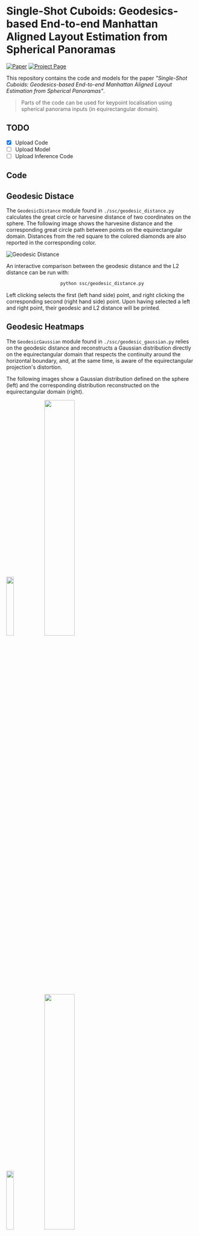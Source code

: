 # Single-Shot Cuboids: Geodesics-based End-to-end Manhattan Aligned Layout Estimation from Spherical Panoramas

[![Paper](http://img.shields.io/badge/paper-arxiv-critical.svg?style=plastic)](https://arxiv.org/pdf/)
[![Project Page](http://img.shields.io/badge/Project-Page-blueviolet.svg?style=plastic)](https://vcl3d.github.io/SingleShotCuboids/)

This repository contains the code and models for the paper _"Single-Shot Cuboids: Geodesics-based End-to-end Manhattan Aligned Layout Estimation from Spherical Panoramas"_.

> Parts of the code can be used for keypoint localisation using spherical panorama inputs (in equirectangular domain).

## TODO

* [x] Upload Code
* [ ] Upload Model
* [ ] Upload Inference Code

## Code

## Geodesic Distace
The `GeodesicDistance` module found in `./ssc/geodesic_distance.py` calculates the great circle or harvesine distance of two coordinates on the sphere. The following image shows the harvesine distance and the corresponding great circle path between points on the equirectangular domain. Distances from the red square to the colored diamonds are also reported in the corresponding color.

![Geodesic Distance](./assets/images/geodesic.png)

An interactive comparison between the geodesic distance and the L2 distance can be run with:

```bash
                    python ssc/geodesic_distance.py
```

Left clicking selects the first (left hand side) point, and right clicking the corresponding second (right hand side) point.
Upon having selected a left and right point, their geodesic and L2 distance will be printed.

## Geodesic Heatmaps
The `GeodesicGaussian` module found in `./ssc/geodesic_gaussian.py` relies on the geodesic distance and reconstructs a Gaussian distribution directly on the equirectangular domain that respects the continuity around the horizontal boundary, and, at the same time, is aware of the equirectangular projection's distortion.

The following images show a Gaussian distribution defined on the sphere (left) and the corresponding distribution reconstructed on the equirectangular domain (right).

<img width=20% src="./assets/images/0_sphere.png"><img width=40% src="./assets/images/0_equi.png">

<img width=20% src="./assets/images/1_sphere.png"><img width=40% src="./assets/images/1_equi.png">

<img width=20% src="./assets/images/2_sphere.png"><img width=40% src="./assets/images/2_equi.png">

<img width=20% src="./assets/images/3_sphere.png"><img width=40% src="./assets/images/3_equi.png">

<img width=32% src="./assets/images/4_sphere.png"><img width=64% src="./assets/images/4_equi.png">

Different (20) random centroid distributions can be visualized by runningwith:

```bash
                python ssc/geodesic_gaussian.py {std: float=9.0} {width: int=512}
```

with the (optional) std argument given in degrees (default: `9.0`), and the (optional) width argument defining the equirectangular pixels at the longitudinal angular coordinate (default: `512`).

## Quasi-Manhattan Center of Mass
The `QuasiManhattanCenterOfMass` module found in `./ssc/quasi_manhattan_center_of_mass.py` estimates the meridian-aligned top and bottom corners using either:
- the `standard` mode that calculates the default center of mass (CoM), or,
- the `periodic` mode which calculates a boundary aware spherical center of mass.

```py
                module = QuasiManhattanCenterOfMass(mode='periodic')
```

Their differences are depicted in the following figure, where the CoM of a set of _blue_ or _pink_ particles, whoses masses are denoted by their size, is estimated with both methods on an equirectangular grid.
The `standard` method (_white filled particles_) fails to properly localize the CoM as it neglects the image's continuity around the horizontal boundary.
The `periodic` method (_darker filled colored particles_) resolves this issue taking into account the continuous boundary.

![Spherical Center of Mass](./assets/images/boundary_scom2.png "Spherical Center of Mass")

The input to the module's `forward` function is:

- a `[W x H]` grid `G` with coordinates normalized to `[-1, 1]`, and,
- the predicted heatmap `H`.

```py
                       corners = scom.forward(grid, gaussian)
```

An example with randomly allocated points, their geodesic gaussian reconstruction and the corresponding localisations using a normalized grid can be seen by running:

```bash
    python ssc/quasi_manhattan_center_of_mass.py '{mode: standard|periodic}'
```

## Cuboid Fitting
The `CuboidFitting` module found in `./ssc/cuboid_fitting.py` fits a cuboid into `8` estimated corner locations as described in the paper and depicted in the following figure.

![Cuboid Fitting](./assets/images/homography.png "Cuboid Fitting")

A set of examples can be run using:

```bash
    python ssc/cuboid_fitting.py '{test: [1-7]]} {mode: floor|ceil|avg|joint}'
```

where one of `7` test cases can be selected and one of the available modes:

- `floor` for using the floor as a fixed height plane, 
- `ceil`  for using the ceiling as a fixed height plane,
- `avg` for using both and averaging their projected coordinates, and,
- `joint` for fusing the floor view projected floor and ceiling coordinates.

The original coordinates will be colored blue, while the cuboid fitted coordinates will be colored green.

Examples on the different test sets follow, with the images on the left being the predicted coordinates floor plan view, and the images on the right those after cuboid fitting:

### Sun360

<img width=40% src="./assets/images/sun360_1_pred.png"><img width=40% src="./assets/images/sun360_1_cuboid.png">

<img width=40% src="./assets/images/sun360_2_pred.png"><img width=40% src="./assets/images/sun360_2_cuboid.png">

<!--
<img width=45% src="./assets/images/sun360_3_pred.png">
<img width=45% src="./assets/images/sun360_3_cuboid.png">
-->

<img width=40% src="./assets/images/sun360_4_pred.png"><img width=40% src="./assets/images/sun360_4_cuboid.png">

### Stanford2D3D

<!--
<img width=45% src="./assets/images/s2d3d_1_pred.png">
<img width=45% src="./assets/images/s2d3d_1_cuboid.png">
-->

<img width=45% src="./assets/images/s2d3d_2_pred.png"><img width=45% src="./assets/images/s2d3d_2_cuboid.png">

<img width=45% src="./assets/images/s2d3d_3_pred.png"><img width=45% src="./assets/images/s2d3d_3_cuboid.png">

<img width=45% src="./assets/images/s2d3d_4_pred.png"><img width=45% src="./assets/images/s2d3d_4_cuboid.png">

### Structure3D

<img width=45% src="./assets/images/s3d_1_pred.png"><img width=45% src="./assets/images/s3d_1_cuboid.png">

<img width=45% src="./assets/images/s3d_2_pred.png"><img width=45% src="./assets/images/s3d_2_cuboid.png">

<img width=45% src="./assets/images/s3d_3_pred.png"><img width=45% src="./assets/images/s3d_3_cuboid.png">

<!--
<img width=45% src="./assets/images/s3d_4_pred.png">
<img width=45% src="./assets/images/s3d_4_cuboid.png">
-->

### Kujiale

<img width=45% src="./assets/images/kuj_1_pred.png"><img width=45% src="./assets/images/kuj_1_cuboid.png">

<!--
<img width=45% src="./assets/images/kuj_2_pred.png">
<img width=45% src="./assets/images/kuj_2_cuboid.png">
-->

<img width=45% src="./assets/images/kuj_3_pred.png"><img width=45% src="./assets/images/kuj_3_cuboid.png">

<img width=45% src="./assets/images/kuj_4_pred.png"><img width=45% src="./assets/images/kuj_4_cuboid.png">

## Spherically Padded Convolution

The `SphericalConv2d` module in `./ssc/spherically_padded_conv.py` applies the padding depicted below that adapts traditional convs to the equirectangular domain by replication padding at the singularities/poles and circular padding around the horizontal boundary.

![Spherically Padded Conv2d](./assets/images/sconv.png "Spherically Padded Conv2d")

## Citation
If you used or found this code and/or models useful, please cite the following:
```
@arcticle{zioulis2021singleshot,
  author       = "Zioulis, Nikolaos and Alvarez, Federico and Zarpalas, Dimitris and Daras, Petros",
  title        = "Single-Shot Cuboids: Geodesics-based End-to-end Manhattan Aligned Layout Estimation from Spherical Panoramas",
  archivePrefix = {arXiv},  
  month        = "February",
  year         = "2021"
}
